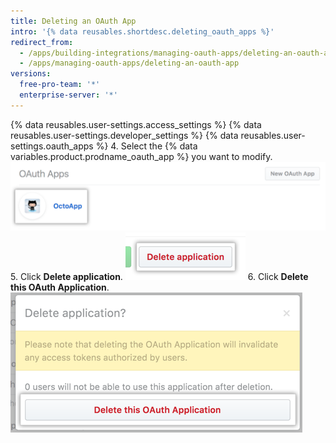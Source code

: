 ```yaml
---
title: Deleting an OAuth App
intro: '{% data reusables.shortdesc.deleting_oauth_apps %}'
redirect_from:
  - /apps/building-integrations/managing-oauth-apps/deleting-an-oauth-app/
  - /apps/managing-oauth-apps/deleting-an-oauth-app
versions:
  free-pro-team: '*'
  enterprise-server: '*'
---
```


{% data reusables.user-settings.access_settings %}
{% data reusables.user-settings.developer_settings %}
{% data reusables.user-settings.oauth_apps %}
4. Select the {% data variables.product.prodname_oauth_app %} you want to modify. ![App selection](/assets/images/oauth-apps/oauth_apps_choose_app_post2dot12.png)
5. Click **Delete application**. ![Button to delete the application](/assets/images/oauth-apps/oauth_apps_delete_application.png)
6. Click **Delete this OAuth Application**. ![Button to confirm the deletion](/assets/images/oauth-apps/oauth_apps_delete_confirm.png)
